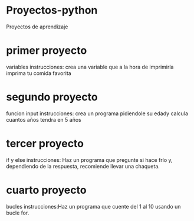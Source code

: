 # Proyectos-python
Proyectos de aprendizaje
# primer proyecto
variables
instrucciones: crea una variable que a la hora de imprimirla imprima tu comida favorita
# segundo proyecto
funcion input
instrucciones: crea un programa pidiendole su edady calcula cuantos años tendra en 5 años
# tercer proyecto
if y else
instrucciones: Haz un programa que pregunte si hace frío y, dependiendo de la respuesta, recomiende llevar una chaqueta.
# cuarto proyecto
bucles
instrucciones:Haz un programa que cuente del 1 al 10 usando un bucle for.